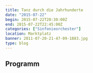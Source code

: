 ```yaml
---
title: Tanz durch die Jahrhunderte
date: "2015-07-22"
begin: 2015-07-22T20:30:00Z
end: 2015-07-22T22:45:00Z
categories: ["Sinfonieorchester"]
location: Marktplatz
banner: 2011-07-20-21-47-09-1883.jpg
type: blog
---
```

## Programm

